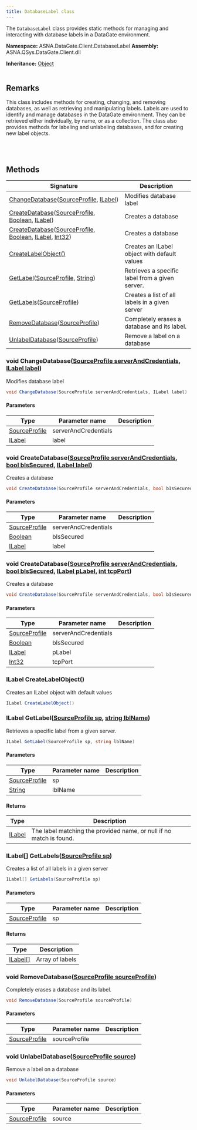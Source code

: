 ```yaml
---
title: DatabaseLabel class
---
```


The `DatabaseLabel` class provides static methods for managing and interacting with database labels in a DataGate environment.

**Namespace:** ASNA.DataGate.Client.DatabaseLabel
**Assembly:** ASNA.QSys.DataGate.Client.dll

**Inheritance:** [Object](https://docs.microsoft.com/en-us/dotnet/api/system.object)
<br>
<br>

## Remarks
This class includes methods for creating, changing, and removing databases, as well as retrieving and manipulating labels.
Labels are used to identify and manage databases in the DataGate environment. They can be retrieved either individually, by name, or as a collection.
The class also provides methods for labeling and unlabeling databases, and for creating new label objects.

<br>
<br>

## Methods

| Signature | Description |
| --- | --- |
| [ChangeDatabase](#void-changedatabasesourceprofile-serverandcredentials-ilabel-label)([SourceProfile](/reference/datagate/datagate-providers/source-profile.html), [ILabel](/reference/datagate/datagate-client/i-label.html)) | Modifies database label
| [CreateDatabase](#void-createdatabasesourceprofile-serverandcredentials-bool-bissecured-ilabel-label)([SourceProfile](/reference/datagate/datagate-providers/source-profile.html), [Boolean](https://docs.microsoft.com/en-us/dotnet/api/system.boolean), [ILabel](/reference/datagate/datagate-client/i-label.html)) | Creates a database
| [CreateDatabase](#void-createdatabasesourceprofile-serverandcredentials-bool-bissecured-ilabel-plabel-int-tcpport)([SourceProfile](/reference/datagate/datagate-providers/source-profile.html), [Boolean](https://docs.microsoft.com/en-us/dotnet/api/system.boolean), [ILabel](/reference/datagate/datagate-client/i-label.html), [Int32](https://docs.microsoft.com/en-us/dotnet/api/system.int32)) | Creates a database
| [CreateLabelObject()](#ilabel-createlabelobject) | Creates an ILabel object with default values
| [GetLabel](#ilabel-getlabelsourceprofile-sp-string-lblname)([SourceProfile](/reference/datagate/datagate-providers/source-profile.html), [String](https://docs.microsoft.com/en-us/dotnet/api/system.string)) | Retrieves a specific label from a given server.
| [GetLabels](#ilabel--getlabelssourceprofile-sp)([SourceProfile](/reference/datagate/datagate-providers/source-profile.html)) | Creates a list of all labels in a given server
| [RemoveDatabase](#void-removedatabasesourceprofile-sourceprofile)([SourceProfile](/reference/datagate/datagate-providers/source-profile.html)) | Completely erases a database and its label.
| [UnlabelDatabase](#void-unlabeldatabasesourceprofile-source)([SourceProfile](/reference/datagate/datagate-providers/source-profile.html)) | Remove a label on a database

### void ChangeDatabase([SourceProfile serverAndCredentials](/reference/datagate/datagate-providers/source-profile.html), [ILabel label](/reference/datagate/datagate-client/i-label.html))

Modifies database label

```cs
void ChangeDatabase(SourceProfile serverAndCredentials, ILabel label)
```

#### Parameters

| Type | Parameter name | Description
| --- | --- | ---
| [SourceProfile](/reference/datagate/datagate-providers/source-profile.html) | serverAndCredentials | 
| [ILabel](/reference/datagate/datagate-client/i-label.html) | label | 

### void CreateDatabase([SourceProfile serverAndCredentials](/reference/datagate/datagate-providers/source-profile.html), [bool bIsSecured](https://docs.microsoft.com/en-us/dotnet/api/system.boolean), [ILabel label](/reference/datagate/datagate-client/i-label.html))

Creates a database

```cs
void CreateDatabase(SourceProfile serverAndCredentials, bool bIsSecured, ILabel label)
```

#### Parameters

| Type | Parameter name | Description
| --- | --- | ---
| [SourceProfile](/reference/datagate/datagate-providers/source-profile.html) | serverAndCredentials | 
| [Boolean](https://docs.microsoft.com/en-us/dotnet/api/system.boolean) | bIsSecured | 
| [ILabel](/reference/datagate/datagate-client/i-label.html) | label | 

### void CreateDatabase([SourceProfile serverAndCredentials](/reference/datagate/datagate-providers/source-profile.html), [bool bIsSecured](https://docs.microsoft.com/en-us/dotnet/api/system.boolean), [ILabel pLabel](/reference/datagate/datagate-client/i-label.html), [int tcpPort](https://learn.microsoft.com/en-us/dotnet/csharp/language-reference/builtin-types/integral-numeric-types))

Creates a database

```cs
void CreateDatabase(SourceProfile serverAndCredentials, bool bIsSecured, ILabel pLabel, int tcpPort)
```

#### Parameters

| Type | Parameter name | Description
| --- | --- | ---
| [SourceProfile](/reference/datagate/datagate-providers/source-profile.html) | serverAndCredentials | 
| [Boolean](https://docs.microsoft.com/en-us/dotnet/api/system.boolean) | bIsSecured | 
| [ILabel](/reference/datagate/datagate-client/i-label.html) | pLabel | 
| [Int32](https://docs.microsoft.com/en-us/dotnet/api/system.int32) | tcpPort | 

### ILabel CreateLabelObject()

Creates an ILabel object with default values

```cs
ILabel CreateLabelObject()
```

### ILabel GetLabel([SourceProfile sp](/reference/datagate/datagate-providers/source-profile.html), [string lblName](https://learn.microsoft.com/en-us/dotnet/api/system.string?view=net-8.0))

Retrieves a specific label from a given server.

```cs
ILabel GetLabel(SourceProfile sp, string lblName)
```

#### Parameters

| Type | Parameter name | Description
| --- | --- | ---
| [SourceProfile](/reference/datagate/datagate-providers/source-profile.html) | sp | 
| [String](https://docs.microsoft.com/en-us/dotnet/api/system.string) | lblName | 

#### Returns

| Type | Description
| --- | ---
| [ILabel](/reference/datagate/datagate-client/i-label.html) | The label matching the provided name, or null if no match is found.

### ILabel[] GetLabels([SourceProfile sp](/reference/datagate/datagate-providers/source-profile.html))

Creates a list of all labels in a given server

```cs
ILabel[] GetLabels(SourceProfile sp)
```

#### Parameters

| Type | Parameter name | Description
| --- | --- | ---
| [SourceProfile](/reference/datagate/datagate-providers/source-profile.html) | sp | 

#### Returns

| Type | Description
| --- | ---
| [ILabel\[\]](/reference/datagate/datagate-client/i-label.html) | Array of labels

### void RemoveDatabase([SourceProfile sourceProfile](/reference/datagate/datagate-providers/source-profile.html))

Completely erases a database and its label.

```cs
void RemoveDatabase(SourceProfile sourceProfile)
```

#### Parameters

| Type | Parameter name | Description
| --- | --- | ---
| [SourceProfile](/reference/datagate/datagate-providers/source-profile.html) | sourceProfile | 

### void UnlabelDatabase([SourceProfile source](/reference/datagate/datagate-providers/source-profile.html))

Remove a label on a database

```cs
void UnlabelDatabase(SourceProfile source)
```

#### Parameters

| Type | Parameter name | Description
| --- | --- | ---
| [SourceProfile](/reference/datagate/datagate-providers/source-profile.html) | source | 
